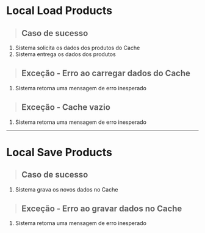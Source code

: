 # Local Load Products

> ## Caso de sucesso

1.  Sistema solicita os dados dos produtos do Cache
2.  Sistema entrega os dados dos produtos

> ## Exceção - Erro ao carregar dados do Cache

1.  Sistema retorna uma mensagem de erro inesperado

> ## Exceção - Cache vazio

1.  Sistema retorna uma mensagem de erro inesperado

---

# Local Save Products

> ## Caso de sucesso

1.  Sistema grava os novos dados no Cache

> ## Exceção - Erro ao gravar dados no Cache

1.  Sistema retorna uma mensagem de erro inesperado
